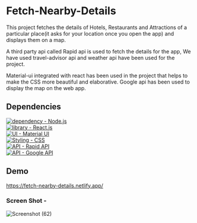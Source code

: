 # Fetch-Nearby-Details

This project fetches the details of Hotels, Restaurants and Attractions 
of a particular place(it asks for your location once you open the app) 
and displays them on a map.

A third party api called Rapid api is used to fetch the details for 
the app, We have used travel-advisor api and weather api have been 
used for the project.

Material-ui integrated with react has been used in the project that
 helps to make the CSS more beautiful and elaborative.
Google api has been used to display the map on the web app.


## Dependencies
[![dependency - Node.js](https://img.shields.io/static/v1?label=dependency&message=Node.js&color=%23A4F752)](https://nodejs.org/en/) <br>
[![library - React.js](https://img.shields.io/static/v1?label=library&message=React.js&color=%2352D2F7)](https://reactjs.org/) <br>
[![UI - Material UI](https://img.shields.io/static/v1?label=UI&message=Material+UI&color=%2352F7ED)](https://mui.com/) <br>
[![Styling - CSS](https://img.shields.io/static/v1?label=Styling&message=CSS&color=%239D52F7)](https://www.css) <br>
[![API - Rapid API](https://img.shields.io/static/v1?label=API&message=Rapid+API&color=%23F76152)](https://rapidapi.com/) <br>
[![API - Google API](https://img.shields.io/static/v1?label=API&message=Google+API&color=%23F7E152)](https://developers.google.com/apis-explorer)


## Demo
https://fetch-nearby-details.netlify.app/

### Screen Shot - 

![Screenshot (62)](https://user-images.githubusercontent.com/64829176/210340467-0ba729ee-92b9-4d94-b723-48c6dc63376e.png)
